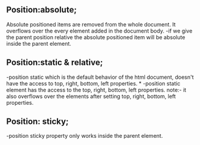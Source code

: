 ## Position:absolute;
Absolute positioned items are removed from the whole document. It overflows over the every element added in the document body.
-if we give the parent position relative the absolute positioned item will be absolute inside the parent element.

## Position:static & relative;
-position static which is the default behavior of the html document, doesn't have the access to 
top, right, bottom, left properties. *
-position static element has the access to the top, right, bottom, left properties.
note:- it also overflows over the elements after setting top, right, bottom, left properties.

## Position: sticky;
-position sticky property only works inside the parent element.
